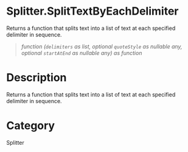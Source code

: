 ﻿# Splitter.SplitTextByEachDelimiter
Returns a function that splits text into a list of text at each specified delimiter in sequence.
> _function (<code>delimiters</code> as list, optional <code>quoteStyle</code> as nullable any, optional <code>startAtEnd</code> as nullable any) as function_
# Description 
Returns a function that splits text into a list of text at each specified delimiter in sequence.

# Category 
Splitter
